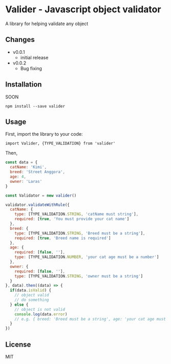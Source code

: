 # Valider - Javascript object validator

A library for helping validate any object

## Changes

- v0.0.1
  - initial release
- v0.0.2
  - Bug fixing

## Installation

SOON

`npm install --save valider`

## Usage

First, import the library to your code:

`import Valider, {TYPE_VALIDATION} from 'valider'`

Then,

```Javascript
const data = {
  catName: 'Kimi',
  breed: 'Street Anggora',
  age: 4,
  owner: 'Laras'
}

const Validator = new valider()

validator.validateWithRule({
  catName: {
    type: [TYPE_VALIDATION.STRING, 'catName must string'],
    required: [true, 'You must provide your cat name']
  },
  breed: {
    type: [TYPE_VALIDATION.STRING, 'Breed must be a string'],
    required: [true, 'Breed name is required']
  },
  age: {
    required: [false, ''],
    type: [TYPE_VALIDATION.NUMBER, 'your cat age must be a number']
  },
  owner: {
    required: [false, ''],
    type: [TYPE_VALIDATION.STRING, 'owner must be a string']
  }
}, data).then((data) => {
  if(data.isValid) {
    // object valid
    // do something
  } else {
    // object is not valid
    console.log(data.error)
    // e.g. { breed: 'Breed must be a string', age: 'your cat age must be a number' }
  }
})

```

## License

MIT
